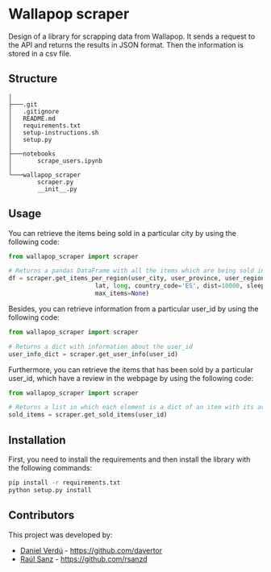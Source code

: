 # Wallapop scraper

Design of a library for scrapping data from Wallapop. It sends a request to the API and returns the results in JSON format. Then the information is stored in a csv file.

## Structure

```text
│
├───.git
│   .gitignore
│   README.md
│   requirements.txt
│   setup-instructions.sh
│   setup.py
│
├───notebooks
│       scrape_users.ipynb
│
└───wallapop_scraper
        scraper.py
        __init__.py

```

## Usage

You can retrieve the items being sold in a particular city by using the following code:

```python
from wallapop_scraper import scraper

# Returns a pandas DataFrame with all the items which are being sold in a particular city
df = scraper.get_items_per_region(user_city, user_province, user_region, user_postal_code,
                        lat, long, country_code='ES', dist=10000, sleep=None,
                        max_items=None)
```

Besides, you can retrieve information from a particular user_id by using the following code:

```python
from wallapop_scraper import scraper

# Returns a dict with information about the user_id
user_info_dict = scraper.get_user_info(user_id)
```

Furthermore, you can retrieve the items that has been sold by a particular user_id, which have a review in the webpage by using the following code:

```python
from wallapop_scraper import scraper

# Returns a list in which each element is a dict of an item with its available information
sold_items = scraper.get_sold_items(user_id)
```

## Installation

First, you need to install the requirements and then install the library with the following commands:

```bash
pip install -r requirements.txt
python setup.py install
```

## Contributors
This project was developed by:
* [Daniel Verdú](https://github.com/davertor) - https://github.com/davertor
* [Raúl Sanz](https://github.com/rsanzd) - https://github.com/rsanzd

